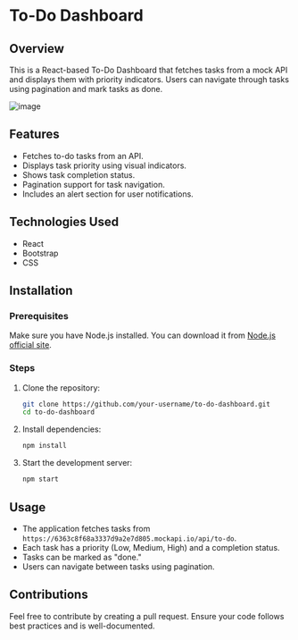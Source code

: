 # To-Do Dashboard

## Overview
This is a React-based To-Do Dashboard that fetches tasks from a mock API and displays them with priority indicators. Users can navigate through tasks using pagination and mark tasks as done.

![image](https://github.com/user-attachments/assets/0219cfb2-5b03-4378-a9db-24e2dda8ac08)


## Features
- Fetches to-do tasks from an API.
- Displays task priority using visual indicators.
- Shows task completion status.
- Pagination support for task navigation.
- Includes an alert section for user notifications.

## Technologies Used
- React
- Bootstrap
- CSS

## Installation

### Prerequisites
Make sure you have Node.js installed. You can download it from [Node.js official site](https://nodejs.org/).

### Steps
1. Clone the repository:
   ```sh
   git clone https://github.com/your-username/to-do-dashboard.git
   cd to-do-dashboard
   ```
2. Install dependencies:
   ```sh
   npm install
   ```
3. Start the development server:
   ```sh
   npm start
   ```

## Usage
- The application fetches tasks from `https://6363c8f68a3337d9a2e7d805.mockapi.io/api/to-do`.
- Each task has a priority (Low, Medium, High) and a completion status.
- Tasks can be marked as "done."
- Users can navigate between tasks using pagination.

## Contributions
Feel free to contribute by creating a pull request. Ensure your code follows best practices and is well-documented.



